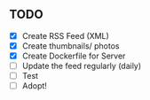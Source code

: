 ## TODO

- [x] Create RSS Feed (XML)
- [x] Create thumbnails/ photos
- [x] Create Dockerfile for Server
- [ ] Update the feed regularly (daily)
- [ ] Test
- [ ] Adopt!